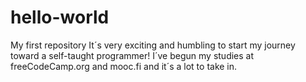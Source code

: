 # hello-world
My first repository
It´s very exciting and humbling to start my journey toward a self-taught programmer! I´ve begun my studies at freeCodeCamp.org and mooc.fi and it´s a lot to take in.
